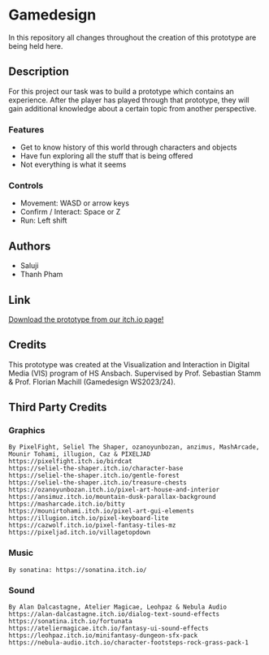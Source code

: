 # Gamedesign
In this repository all changes throughout the creation of this prototype are being held here.

## Description
For this project our task was to build a prototype which contains an experience.
After the player has played through that prototype, they will gain additional knowledge about a certain topic from another perspective.

### Features
* Get to know history of this world through characters and objects
* Have fun exploring all the stuff that is being offered
* Not everything is what it seems

### Controls
* Movement: WASD or arrow keys
* Confirm / Interact: Space or Z
* Run: Left shift

## Authors
* Saluji
* Thanh Pham

## Link
<a href="https://saluji.itch.io/tsot">Download the prototype from our itch.io page!</a>

## Credits
This prototype was created at the Visualization and Interaction in Digital Media (VIS) program of HS Ansbach​.
Supervised by Prof. Sebastian Stamm & Prof. Florian Machill (Gamedesign WS2023/24).

## Third Party Credits

### Graphics
    By PixelFight, Seliel The Shaper, ozanoyunbozan, anzimus, MashArcade, Mounir Tohami, illugion, Caz & PIXELJAD
    https://pixelfight.itch.io/birdcat
    https://seliel-the-shaper.itch.io/character-base
    https://seliel-the-shaper.itch.io/gentle-forest
    https://seliel-the-shaper.itch.io/treasure-chests
    https://ozanoyunbozan.itch.io/pixel-art-house-and-interior
    https://ansimuz.itch.io/mountain-dusk-parallax-background
    https://masharcade.itch.io/bitty
    https://mounirtohami.itch.io/pixel-art-gui-elements
    https://illugion.itch.io/pixel-keyboard-lite
    https://cazwolf.itch.io/pixel-fantasy-tiles-mz
    https://pixeljad.itch.io/villagetopdown

### Music
    By sonatina: https://sonatina.itch.io/

### Sound
    By Alan Dalcastagne, Atelier Magicae, Leohpaz & Nebula Audio
    https://alan-dalcastagne.itch.io/dialog-text-sound-effects
    https://sonatina.itch.io/fortunata
    https://ateliermagicae.itch.io/fantasy-ui-sound-effects
    https://leohpaz.itch.io/minifantasy-dungeon-sfx-pack
    https://nebula-audio.itch.io/character-footsteps-rock-grass-pack-1
